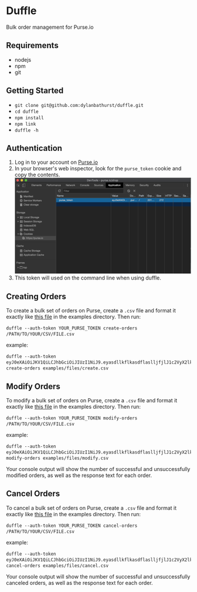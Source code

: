 # Duffle 
Bulk order management for Purse.io

## Requirements
- nodejs
- npm
- git

## Getting Started
- `git clone git@github.com:dylanbathurst/duffle.git`
- `cd duffle`
- `npm install`
- `npm link`
- `duffle -h`

## Authentication
1. Log in to your account on [Purse.io](https://purse.io/)
1. In your browser's web inspector, look for the `purse_token` cookie and copy the contents. ![purse token in web inspector](./examples/images/purse_token.png)
1. This token will used on the command line when using duffle. 

## Creating Orders
To create a bulk set of orders on Purse, create a `.csv` file and format it exactly like <a href="./examples/files/create.csv">this file</a> in the examples directory. Then run:
```
duffle --auth-token YOUR_PURSE_TOKEN create-orders /PATH/TO/YOUR/CSV/FILE.csv
```
example:
```
duffle --auth-token eyJ0eXAiOiJKV1QiLCJhbGciOiJIUzI1NiJ9.eyasdllkflkasdflaslljfjlJ1c2VyX2lkIjo2NzYsInVzZXJuYW1lIjoiZHlsYW5iYXRodXJzdCIsImV4cCI6MTU1MzE5MzUwMiwiZW1haWwiOiJkeWxhbmJhdGh1cnN0QGdtYWlsLmNvbSIsInNkIjoiZ2Z4M081T0kiLCJyIjo.iNkd4cmFoRWYiLCJkcyI6ImZVM create-orders examples/files/create.csv
```

## Modify Orders
To modify a bulk set of orders on Purse, create a `.csv` file and format it exactly like <a href="./examples/files/modify.csv">this file</a> in the examples directory. Then run:
```
duffle --auth-token YOUR_PURSE_TOKEN modify-orders /PATH/TO/YOUR/CSV/FILE.csv
```
example:
```
duffle --auth-token eyJ0eXAiOiJKV1QiLCJhbGciOiJIUzI1NiJ9.eyasdllkflkasdflaslljfjlJ1c2VyX2lkIjo2NzYsInVzZXJuYW1lIjoiZHlsYW5iYXRodXJzdCIsImV4cCI6MTU1MzE5MzUwMiwiZW1haWwiOiJkeWxhbmJhdGh1cnN0QGdtYWlsLmNvbSIsInNkIjoiZ2Z4M081T0kiLCJyIjo.iNkd4cmFoRWYiLCJkcyI6ImZVM modify-orders examples/files/modify.csv
```
Your console output will show the number of successful and unsuccessfully modified orders, as well as the response text for each order.

## Cancel Orders
To cancel a bulk set of orders on Purse, create a `.csv` file and format it exactly like <a href="./examples/files/cancel.csv">this file</a> in the examples directory. Then run:
```
duffle --auth-token YOUR_PURSE_TOKEN cancel-orders /PATH/TO/YOUR/CSV/FILE.csv
```
example:
```
duffle --auth-token eyJ0eXAiOiJKV1QiLCJhbGciOiJIUzI1NiJ9.eyasdllkflkasdflaslljfjlJ1c2VyX2lkIjo2NzYsInVzZXJuYW1lIjoiZHlsYW5iYXRodXJzdCIsImV4cCI6MTU1MzE5MzUwMiwiZW1haWwiOiJkeWxhbmJhdGh1cnN0QGdtYWlsLmNvbSIsInNkIjoiZ2Z4M081T0kiLCJyIjo.iNkd4cmFoRWYiLCJkcyI6ImZVM cancel-orders examples/files/cancel.csv
```
Your console output will show the number of successful and unsuccessfully canceled orders, as well as the response text for each order.
